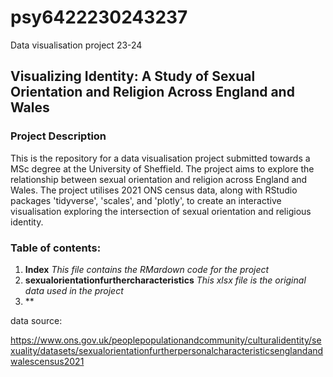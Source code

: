 # psy6422230243237
 Data visualisation project 23-24

## Visualizing Identity: A Study of Sexual Orientation and Religion Across England and Wales

### Project Description 

This is the repository for a data visualisation project submitted towards a MSc degree at the University of Sheffield. The project aims to explore the relationship between sexual orientation and religion across England and Wales. The project utilises 2021 ONS census data, along with RStudio packages 'tidyverse', 'scales', and 'plotly', to create an interactive visualisation exploring the intersection of sexual orientation and religious identity.

### Table of contents:

1. **Index** _This file contains the RMardown code for the project_
2. **sexualorientationfurthercharacteristics** _This xlsx file is the original data used in the project_
3. **


data source: 

https://www.ons.gov.uk/peoplepopulationandcommunity/culturalidentity/sexuality/datasets/sexualorientationfurtherpersonalcharacteristicsenglandandwalescensus2021
